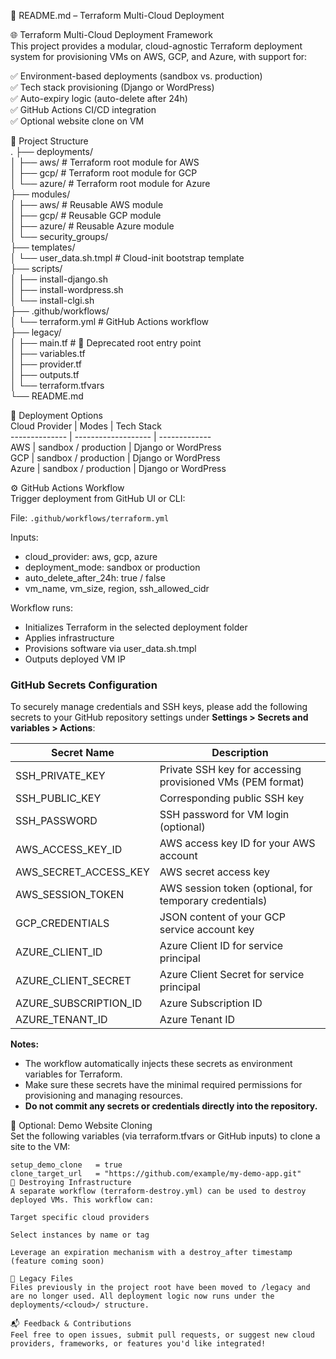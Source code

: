 🧾 README.md – Terraform Multi-Cloud Deployment

🌐 Terraform Multi-Cloud Deployment Framework  
This project provides a modular, cloud-agnostic Terraform deployment system for provisioning VMs on AWS, GCP, and Azure, with support for:

✅ Environment-based deployments (sandbox vs. production)  
✅ Tech stack provisioning (Django or WordPress)  
✅ Auto-expiry logic (auto-delete after 24h)  
✅ GitHub Actions CI/CD integration  
✅ Optional website clone on VM  

📁 Project Structure  
.
├── deployments/  
│   ├── aws/         # Terraform root module for AWS  
│   ├── gcp/         # Terraform root module for GCP  
│   └── azure/       # Terraform root module for Azure  
├── modules/  
│   ├── aws/         # Reusable AWS module  
│   ├── gcp/         # Reusable GCP module  
│   ├── azure/       # Reusable Azure module  
│   └── security_groups/  
├── templates/  
│   └── user_data.sh.tmpl  # Cloud-init bootstrap template  
├── scripts/  
│   ├── install-django.sh  
│   ├── install-wordpress.sh  
│   └── install-clgi.sh  
├── .github/workflows/  
│   └── terraform.yml     # GitHub Actions workflow  
├── legacy/  
│   ├── main.tf           # 🛑 Deprecated root entry point  
│   ├── variables.tf  
│   ├── provider.tf  
│   ├── outputs.tf  
│   └── terraform.tfvars  
└── README.md  

🚀 Deployment Options  
Cloud Provider | Modes               | Tech Stack  
-------------- | ------------------- | -------------  
AWS            | sandbox / production | Django or WordPress  
GCP            | sandbox / production | Django or WordPress  
Azure          | sandbox / production | Django or WordPress  

⚙️ GitHub Actions Workflow  
Trigger deployment from GitHub UI or CLI:  

File: `.github/workflows/terraform.yml`  

Inputs:  
- cloud_provider: aws, gcp, azure  
- deployment_mode: sandbox or production  
- auto_delete_after_24h: true / false  
- vm_name, vm_size, region, ssh_allowed_cidr  

Workflow runs:  
- Initializes Terraform in the selected deployment folder  
- Applies infrastructure  
- Provisions software via user_data.sh.tmpl  
- Outputs deployed VM IP  

### GitHub Secrets Configuration  
To securely manage credentials and SSH keys, please add the following secrets to your GitHub repository settings under **Settings > Secrets and variables > Actions**:

| Secret Name             | Description                                   |
|------------------------|-----------------------------------------------|
| SSH_PRIVATE_KEY        | Private SSH key for accessing provisioned VMs (PEM format)  |
| SSH_PUBLIC_KEY         | Corresponding public SSH key                   |
| SSH_PASSWORD           | SSH password for VM login (optional)          |
| AWS_ACCESS_KEY_ID      | AWS access key ID for your AWS account        |
| AWS_SECRET_ACCESS_KEY  | AWS secret access key                           |
| AWS_SESSION_TOKEN      | AWS session token (optional, for temporary credentials) |
| GCP_CREDENTIALS        | JSON content of your GCP service account key  |
| AZURE_CLIENT_ID        | Azure Client ID for service principal          |
| AZURE_CLIENT_SECRET    | Azure Client Secret for service principal      |
| AZURE_SUBSCRIPTION_ID  | Azure Subscription ID                           |
| AZURE_TENANT_ID        | Azure Tenant ID                                 |

**Notes:**  
- The workflow automatically injects these secrets as environment variables for Terraform.  
- Make sure these secrets have the minimal required permissions for provisioning and managing resources.  
- **Do not commit any secrets or credentials directly into the repository.**  

🔁 Optional: Demo Website Cloning  
Set the following variables (via terraform.tfvars or GitHub inputs) to clone a site to the VM:

```hcl
setup_demo_clone   = true
clone_target_url   = "https://github.com/example/my-demo-app.git"
🧨 Destroying Infrastructure
A separate workflow (terraform-destroy.yml) can be used to destroy deployed VMs. This workflow can:

Target specific cloud providers

Select instances by name or tag

Leverage an expiration mechanism with a destroy_after timestamp (feature coming soon)

🧹 Legacy Files
Files previously in the project root have been moved to /legacy and are no longer used. All deployment logic now runs under the deployments/<cloud>/ structure.

📬 Feedback & Contributions
Feel free to open issues, submit pull requests, or suggest new cloud providers, frameworks, or features you'd like integrated!
